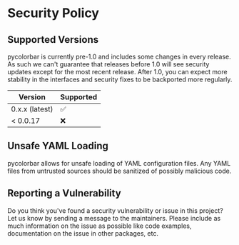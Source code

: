 # Security Policy

## Supported Versions

pycolorbar is currently pre-1.0 and includes some changes in every release. As such we can't
guarantee that releases before 1.0 will see security updates except for the most recent
release. After 1.0, you can expect more stability in the interfaces and security fixes to be
backported more regularly.

| Version        | Supported          |
| -------------- | ------------------ |
| 0.x.x (latest) | :white_check_mark: |
| \< 0.0.17      | :x:                |

## Unsafe YAML Loading

pycolorbar allows for unsafe loading of YAML configuration files. Any YAML files
from untrusted sources should be sanitized of possibly malicious code.

## Reporting a Vulnerability

Do you think you've found a security vulnerability or issue in this project? Let us know by sending
a message to the maintainers. Please include as much information on
the issue as possible like code examples, documentation on the issue in other packages, etc.
